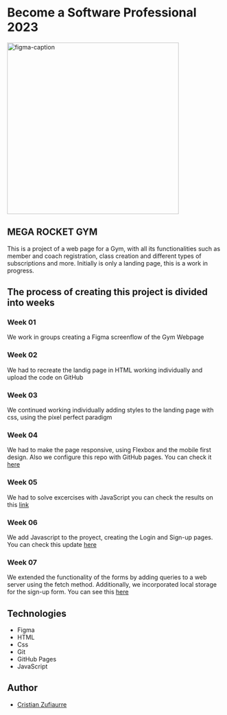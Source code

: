 # Become a Software Professional 2023

<img width="400" alt="figma-caption" src="https://user-images.githubusercontent.com/62515196/228382328-5a3430fd-73c8-4497-9686-76d2a2e8bbda.png">

## MEGA ROCKET GYM

This is a project of a web page for a Gym, with all its functionalities such as member and coach registration, class creation and different types of subscriptions and more. Initially is only a landing page, this is a work in progress.

## The process of creating this project is divided into weeks

### Week 01

We work in groups creating a Figma screenflow of the Gym Webpage

### Week 02

We had to recreate the landig page in HTML working individually and upload the code on GitHub

### Week 03

We continued working individually adding styles to the landing page with css, using the pixel perfect paradigm

### Week 04

We had to make the page responsive, using Flexbox and the mobile first design. Also we configure this repo with GitHub pages. You can check it [here](https://bigzufi.github.io/BaSP-M2023/Week-04/index.html)

### Week 05

We had to solve excercises with JavaScript you can check the results on this [link](https://bigzufi.github.io/BaSP-M2023/Week-05/index.html)

### Week 06

We add Javascript to the proyect, creating the Login and Sign-up pages. You can check this update [here](https://bigzufi.github.io/BaSP-M2023/Week-06/views/index.html)

### Week 07

We extended the functionality of the forms by adding queries to a web server using the fetch method. Additionally, we incorporated local storage for the sign-up form. You can see this [here](https://bigzufi.github.io/BaSP-M2023/Week-07/views/index.html)

## Technologies

- Figma
- HTML
- Css
- Git
- GitHub Pages
- JavaScript

## Author

- [Cristian Zufiaurre](https://github.com/Bigzufi)
